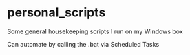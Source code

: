 # personal_scripts
Some general housekeeping scripts I run on my Windows box

Can automate by calling the .bat via Scheduled Tasks

